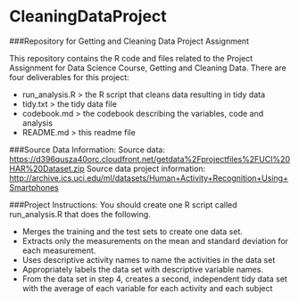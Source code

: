 # CleaningDataProject
###Repository for Getting and Cleaning Data Project Assignment

This repository contains the R code and files related to the Project 
Assignment for Data Science Course, Getting and Cleaning Data. There are
four deliverables for this project:
* run_analysis.R > the R script that cleans data resulting in tidy data
* tidy.txt > the tidy data file
* codebook.md > the codebook describing the variables, code and analysis
* README.md > this readme file

###Source Data Information:
Source data:
https://d396qusza40orc.cloudfront.net/getdata%2Fprojectfiles%2FUCI%20HAR%20Dataset.zip 
Source data project information:
http://archive.ics.uci.edu/ml/datasets/Human+Activity+Recognition+Using+Smartphones

###Project Instructions:
You should create one R script called run_analysis.R that does the following. 
* Merges the training and the test sets to create one data set.
* Extracts only the measurements on the mean and standard deviation for each measurement. 
* Uses descriptive activity names to name the activities in the data set
* Appropriately labels the data set with descriptive variable names. 
* From the data set in step 4, creates a second, independent tidy data set with the average 
of each variable for each activity and each subject

